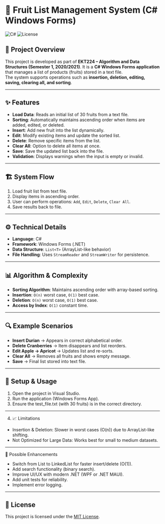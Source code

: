 # 🍎 Fruit List Management System (C# Windows Forms)

![C#](https://img.shields.io/badge/C%23-.NET%20Framework-blue?logo=csharp&logoColor=white)
![License](https://img.shields.io/badge/License-MIT-green)

## 📖 Project Overview
This project is developed as part of **EKT224 – Algorithm and Data Structures (Semester 1, 2020/2021)**.
It is a **C# Windows Forms application** that manages a list of products (fruits) stored in a text file.  
The system supports operations such as **insertion, deletion, editing, saving, clearing all, and sorting**.  

---

## ✨ Features
- **Load Data**: Reads an initial list of 30 fruits from a text file.  
- **Sorting**: Automatically maintains ascending order when items are added, edited, or deleted.  
- **Insert**: Add new fruit into the list dynamically.  
- **Edit**: Modify existing items and update the sorted list.  
- **Delete**: Remove specific items from the list.  
- **Clear All**: Option to delete all items at once.  
- **Save**: Save the updated list back into the file.  
- **Validation**: Displays warnings when the input is empty or invalid.  

---

## 🏗️ System Flow
1. Load fruit list from text file.  
2. Display items in ascending order.  
3. User can perform operations: `Add`, `Edit`, `Delete`, `Clear All`.  
4. Save results back to file.  

---

## ⚙️ Technical Details
- **Language**: C#  
- **Framework**: Windows Forms (.NET)  
- **Data Structure**: `List<T>` (ArrayList-like behavior)  
- **File Handling**: Uses `StreamReader` and `StreamWriter` for persistence.  

---

## 📊 Algorithm & Complexity
- **Sorting Algorithm**: Maintains ascending order with array-based sorting.  
- **Insertion**: `O(n)` worst case, `O(1)` best case.  
- **Deletion**: `O(n)` worst case, `O(1)` best case.  
- **Access by Index**: `O(1)` constant time.  

---

## 🔍 Example Scenarios
- **Insert Durian** → Appears in correct alphabetical order.  
- **Delete Cranberries** → Item disappears and list reorders.  
- **Edit Apple → Apricot** → Updates list and re-sorts.  
- **Clear All** → Removes all fruits and shows empty message.  
- **Save** → Final list stored into text file.  

---

## 🚀 Setup & Usage
1. Open the project in Visual Studio.
2. Run the application (Windows Forms App).
3. Ensure the test_file.txt (with 30 fruits) is in the correct directory.

---

4. 📈 Limitations
- Insertion & Deletion: Slower in worst cases (O(n)) due to ArrayList-like shifting.
- Not Optimized for Large Data: Works best for small to medium datasets.

---

🔮 Possible Enhancements
- Switch from List<T> to LinkedList for faster insert/delete (O(1)).
- Add search functionality (binary search).
- Improve UI/UX with modern .NET (WPF or .NET MAUI).
- Add unit tests for reliability.
- Implement error logging.

---

## 📜 **License**
This project is licensed under the [MIT License](./LICENSE).
